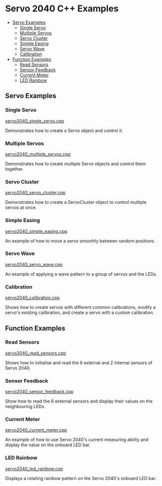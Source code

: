 # Servo 2040 C++ Examples <!-- omit in toc -->

- [Servo Examples](#servo-examples)
  - [Single Servo](#single-servo)
  - [Multiple Servos](#multiple-servos)
  - [Servo Cluster](#servo-cluster)
  - [Simple Easing](#simple-easing)
  - [Servo Wave](#servo-wave)
  - [Calibration](#calibration)
- [Function Examples](#function-examples)
  - [Read Sensors](#read-sensors)
  - [Sensor Feedback](#sensor-feedback)
  - [Current Meter](#current-meter)
  - [LED Rainbow](#led-rainbow)


## Servo Examples

### Single Servo
[servo2040_single_servo.cpp](servo2040_single_servo.cpp)

Demonstrates how to create a Servo object and control it.


### Multiple Servos
[servo2040_multiple_servos.cpp](servo2040_multiple_servos.cpp)

Demonstrates how to create multiple Servo objects and control them together.


### Servo Cluster
[servo2040_servo_cluster.cpp](servo2040_servo_cluster.cpp)

Demonstrates how to create a ServoCluster object to control multiple servos at once.


### Simple Easing
[servo2040_simple_easing.cpp](servo2040_simple_easing.cpp)

An example of how to move a servo smoothly between random positions.


### Servo Wave
[servo2040_servo_wave.cpp](servo2040_servo_wave.cpp)

An example of applying a wave pattern to a group of servos and the LEDs.


### Calibration
[servo2040_calibration.cpp](servo2040_calibration.cpp)

Shows how to create servos with different common calibrations, modify a servo's existing calibration, and create a servo with a custom calibration.


## Function Examples

### Read Sensors
[servo2040_read_sensors.cpp](servo2040_read_sensors.cpp)

Shows how to initialise and read the 6 external and 2 internal sensors of Servo 2040.


### Sensor Feedback
[servo2040_sensor_feedback.cpp](servo2040_sensor_feedback.cpp)

Show how to read the 6 external sensors and display their values on the neighbouring LEDs.


### Current Meter
[servo2040_current_meter.cpp](servo2040_current_meter.cpp)

An example of how to use Servo 2040's current measuring ability and display the value on the onboard LED bar.


### LED Rainbow
[servo2040_led_rainbow.cpp](servo2040_led_rainbow.cpp)

Displays a rotating rainbow pattern on the Servo 2040's onboard LED bar.

